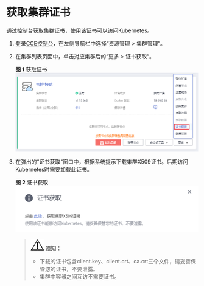 # 获取集群证书<a name="cce_01_0175"></a>

通过控制台获取集群证书，使用该证书可以访问Kubernetes。

1.  登录[CCE控制台](https://console.huaweicloud.com/cce2.0/?utm_source=helpcenter)，在左侧导航栏中选择“资源管理 \> 集群管理”。
2.  在集群列表页面中，单击对应集群后的“更多 \> 证书获取“。

    **图 1**  获取证书<a name="fig2667534126"></a>  
    ![](figures/获取证书.png "获取证书")

3.  在弹出的“证书获取“窗口中，根据系统提示下载集群X509证书。后期访问Kubernetes时需要加载此证书。

    **图 2**  证书获取<a name="fig36205244348"></a>  
    ![](figures/证书获取.png "证书获取")

    >![](public_sys-resources/icon-notice.gif) **须知：** 
    >-   下载的证书包含client.key、client.crt、ca.crt三个文件，请妥善保管您的证书，不要泄露。
    >-   集群中容器之间互访不需要证书。


